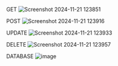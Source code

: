 GET
![Screenshot 2024-11-21 123851](https://github.com/user-attachments/assets/efe8d351-f3cd-42d7-8c03-ae8ddded7b6c)

POST
![Screenshot 2024-11-21 123916](https://github.com/user-attachments/assets/81be07b1-7623-43c8-8df0-45729eb4036b)

UPDATE
![Screenshot 2024-11-21 123933](https://github.com/user-attachments/assets/e72fb2b1-63cf-4aa3-9893-d6ec372b3492)

DELETE
![Screenshot 2024-11-21 123957](https://github.com/user-attachments/assets/1f84629e-67b5-4450-a701-1ad491e26d2a)

DATABASE
![image](https://github.com/user-attachments/assets/65a5ebc7-4c18-4e0b-91df-90e9970e31b6)
